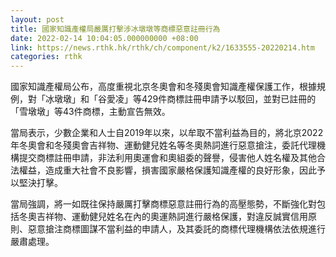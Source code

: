 ```yaml
---
layout: post
title: 國家知識產權局嚴厲打擊涉冰墩墩等商標惡意註冊行為
date: 2022-02-14 10:04:05.000000000 +08:00
link: https://news.rthk.hk/rthk/ch/component/k2/1633555-20220214.htm
categories: rthk
---
```


國家知識產權局公布，高度重視北京冬奧會和冬殘奧會知識產權保護工作，根據規例，對「冰墩墩」和「谷愛凌」等429件商標註冊申請予以駁回，並對已註冊的「雪墩墩」等43件商標，主動宣告無效。

當局表示，少數企業和人士自2019年以來，以牟取不當利益為目的，將北京2022年冬奧會和冬殘奧會吉祥物、運動健兒姓名等冬奧熱詞進行惡意搶注，委託代理機構提交商標註冊申請，非法利用奧運會和奧組委的聲譽，侵害他人姓名權及其他合法權益，造成重大社會不良影響，損害國家嚴格保護知識產權的良好形象，因此予以堅決打擊。

當局強調，將一如既往保持嚴厲打擊商標惡意註冊行為的高壓態勢，不斷強化對包括冬奧吉祥物、運動健兒姓名在內的奧運熱詞進行嚴格保護，對違反誠實信用原則、惡意搶注商標圖謀不當利益的申請人，及其委託的商標代理機構依法依規進行嚴肅處理。
